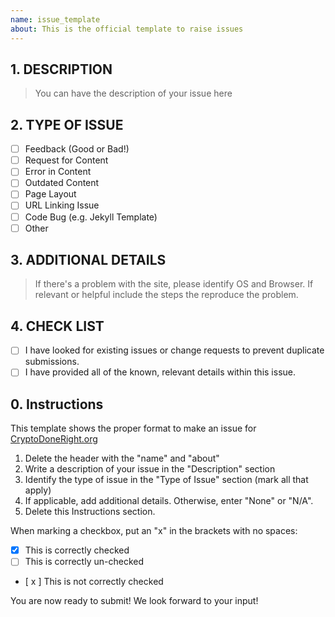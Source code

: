 ```yaml
---
name: issue_template
about: This is the official template to raise issues
---
```


## 1. DESCRIPTION
> You can have the description of your issue here

## 2. TYPE OF ISSUE

- [ ] Feedback (Good or Bad!)
- [ ] Request for Content
- [ ] Error in Content
- [ ] Outdated Content
- [ ] Page Layout
- [ ] URL Linking Issue
- [ ] Code Bug (e.g. Jekyll Template)
- [ ] Other

## 3. ADDITIONAL DETAILS
> If there's a problem with the site, please identify OS and Browser. If relevant or helpful include the steps the reproduce the problem.

## 4. CHECK LIST

- [ ] I have looked for existing issues or change requests to prevent duplicate submissions.
- [ ] I have provided all of the known, relevant details within this issue.

## 0. Instructions
This template shows the proper format to make an issue for [CryptoDoneRight.org](https://cryptodoneright.org/)

1. Delete the header with the "name" and "about"
2. Write a description of your issue in the "Description" section
3. Identify the type of issue in the "Type of Issue" section (mark all that apply)
4. If applicable, add additional details. Otherwise, enter "None" or "N/A".
5. Delete this Instructions section.

When marking a checkbox, put an "x" in the brackets with no spaces:

- [x] This is correctly checked
- [ ] This is correctly un-checked
- [ x ] This is not correctly checked

You are now ready to submit! We look forward to your input!
